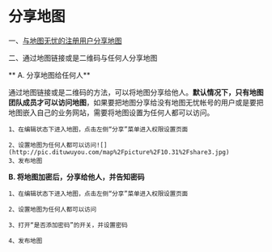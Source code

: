# 分享地图

一、[与地图无忧的注册用户分享地图](http://help.dituwuyou.com/map-permissions.html)

二、通过地图链接或是二维码与任何人分享地图

** A. 分享地图给任何人**

通过地图链接或是二维码的方法，可以将地图分享给他人。**默认情况下，只有地图团队成员才可以访问地图**，如果要把地图分享给没有地图无忧帐号的用户或是要把地图嵌入自己的业务网站，需要将地图设置为任何人都可以访问。

    1、在编辑状态下进入地图，点击左侧“分享”菜单进入权限设置页面

    2、设置地图为任何人都可以访问![](http://pic.dituwuyou.com/map%2Fpicture%2F10.31%2Fshare3.jpg)
    3、发布地图

**B. 将地图加密后，分享给他人，并告知密码**

    1、在编辑状态下进入地图，点击左侧“分享”菜单进入权限设置页面

    2、设置地图为任何人都可以访问

    3、打开“是否添加密码”的开关，并设置密码

    4、发布地图



